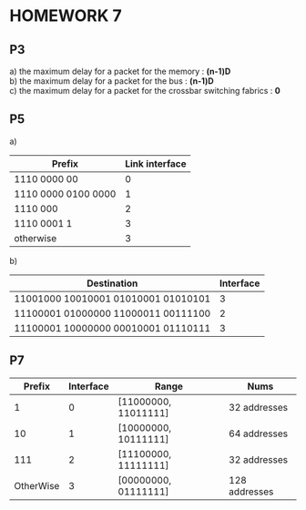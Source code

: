 # HOMEWORK 7  

## P3  
a) the maximum delay for a packet for the memory : **(n-1)D**  
b) the maximum delay for a packet for the bus : **(n-1)D**  
c) the maximum delay for a packet for the crossbar switching fabrics : **0**


## P5  
a)  

| Prefix              | Link interface |
| ------------------- | -------------- |
| 1110 0000 00        |       0        |
| 1110 0000 0100 0000 |       1        |
| 1110 000            |       2        |
| 1110 0001 1         |       3        |
| otherwise           |       3        |

b)  

| Destination                         | Interface |
| ----------------------------------- | --------- |
| 11001000 10010001 01010001 01010101 |     3     | 
| 11100001 01000000 11000011 00111100 |     2     |
| 11100001 10000000 00010001 01110111 |     3     |


## P7  
| Prefix    | Interface | Range                | Nums          |  
| --------- | --------- | -------------------- | ------------- |
| 1         |     0     | [11000000, 11011111] | 32 addresses  |
| 10        |     1     | [10000000, 10111111] | 64 addresses  |
| 111       |     2     | [11100000, 11111111] | 32 addresses  |
| OtherWise |     3     | [00000000, 01111111] | 128 addresses |
